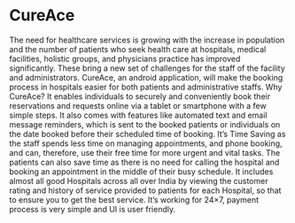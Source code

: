 # CureAce
The need for healthcare services is growing with the increase in population and the number of patients who seek health care at hospitals, medical facilities, holistic groups, and physicians practice has improved significantly. 
These bring a new set of challenges for the staff of the facility and administrators. 
CureAce, an android application, will make the booking process in hospitals easier for both patients and administrative staffs. 
Why CureAce? 
It enables individuals to securely and conveniently book their reservations and requests online via a tablet or smartphone with a few simple steps. 
It also comes with features like automated text and email message reminders, which is sent to the booked patients or individuals on the date booked before their scheduled time of booking. 
It’s Time Saving as the staff spends less time on managing appointments, and phone booking, and can, therefore, use their free time for more urgent and vital tasks. The patients can also save time as there is no need for calling the hospital and booking an appointment in the middle of their busy schedule. 
It includes almost all good Hospitals across all over India by viewing the customer rating and history of service provided to patients for each Hospital, so that to ensure you to get the best service. 
It’s working for 24×7, payment process is very simple and UI is user friendly. 

